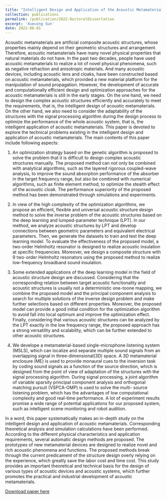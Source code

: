 ```yaml
---
title: "Intelligent Design and Application of the Acoustic Metamaterials"
collection: publications
permalink: /publication/2022-DoctoralDissertation
excerpt: 'Xuecong Sun'
date: 2022-06-01
---
```


Acoustic metamaterials are artificial composite acoustic structures, whose properties mainly depend on their geometric structures and arrangement. Therefore, acoustic metamaterials have many novel physical properties that natural materials do not have. In the past two decades, people have used acoustic metamaterials to realize a lot of novel physical phenomena, such as negative refraction and anisotropic materials. And many acoustic devices, including acoustic lens and cloaks, have been constructed based on acoustic metamaterials, which provided a new material platform for the manipulation of sound propagation. However, the development of accurate and computationally efficient design and optimization approaches for the acoustic metamaterials is still in the early stages. On the one hand, we need to design the complex acoustic structures efficiently and accurately to meet the requirements, that is, the intelligent design of acoustic metamaterials. On the other hand, we also need to consider the adaptability of the structures with the signal processing algorithm during the design process to optimize the performance of the whole acoustic system, that is, the intelligent application of acoustic metamaterials. This paper is devoted to explore the technical problems existing in the intelligent design and application of acoustic metamaterials. The main contents of this paper include following aspects:

1. An optimization strategy based on the genetic algorithm is proposed to solve the problem that it is difficult to design complex acoustic structures manually. The proposed method can not only be combined with analytical algorithms, such as the layered rigorous coupled-wave analysis, to improve the sound absorption performance of the absorber in the target frequency range, but also be combined with numerical algorithms, such as finite element method, to optimize the stealth effect of the acoustic cloak. The performance superiority of the proposed method has been demonstrated through simulations and experiments.

2. In view of the high complexity of the optimization algorithms, we propose an efficient, flexible and universal acoustic structure design method to solve the inverse problem of the acoustic structures based on the deep learning and lumped-parameter technique (LPT). In our method, we analyze acoustic structures by LPT and develop connections between geometric parameters and equivalent electrical parameters. Then, we generate the datasets to train and test the deep learning model. To evaluate the effectiveness of the proposed model, a two-order Helmholtz resonator is designed to realize acoustic insulation at specific frequencies. Moreover, we design a composite structure with 9 two-order Helmholtz resonators using the proposed method to realize low-frequency broadband sound insulation.

3. Some extended applications of the deep learning model in the field of acoustic structure design are discussed. Considering that the corresponding relation between target acoustic functionality and acoustic structures is usually not a deterministic one-toone mapping, we combine the proposed model and the principal component analysis to search for multiple solutions of the inverse design problem and make further selections based on different properties. Moreover, the proposed model can provide a good initial condition for the optimization algorithm to avoid fall into local optimum and improve the optimization effect. Finally, considering that various acoustic structures can be analyzed by the LPT exactly in the low frequency range, the proposed approach has a strong versatility and scalability, which can be further extended to other acoustic structures.

4. We develope a metamaterial-based single-microphone listening system (MSLS), which can localize and separate multiple sound signals from an overlapping signal in three-dimensional(3D) space. A 3D metamaterial enclosure (ME) is used to provide monaural cues to the inversion task by coding sound signals as a function of the source direction, which is designed from the point of view of adaptation of the structures with the signal processing algorithm. During signal processing, a joint algorithm of variable sparsity principal component analysis and orthogonal matching pursuit (VSPCA-OMP) is used to solve the multi- source listening problem, which has the advantages of low computational complexity and good real-time performance. A lot of experiment results promise a wide range of potential applications for our proposed system, such as intelligent scene monitoring and robot audition.

In a word, this paper systematically makes an in-depth study on the intelligent design and application of acoustic metamaterials. Corresponding theoretical analysis and simulation calculations have been performed. According to the different physical characteristics and application requirements, several automatic design methods are proposed. The prototypes of new metamaterial devices are designed to realize novel and rich acoustic phenomena and functions. The proposed methods break through the current predicament of the structure design overly relying on the experience, which greatly save the labor cost and time cost. This study provides an important theoretical and technical basis for the design of various types of acoustic devices and acoustic systems, which further promotes the practical and industrial development of acoustic metamaterials.

[Download paper here](https://github.com/sunxvecong/sunxvecong.github.io/blob/master/files/Doctoral_dissertation.pdf)
